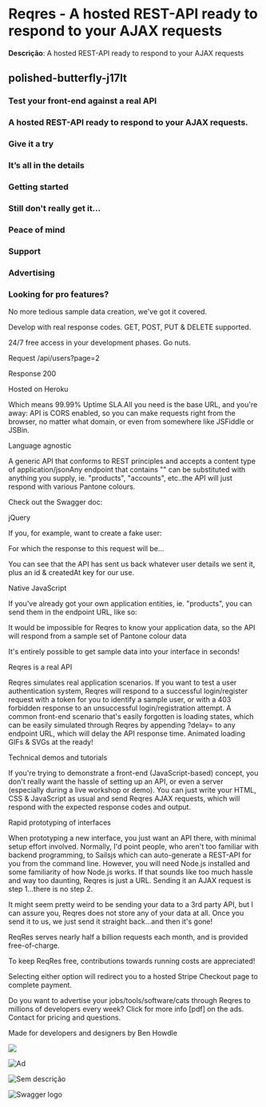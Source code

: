 # Reqres - A hosted REST-API ready to respond to your AJAX requests

**Descrição**: A hosted REST-API ready to respond to your AJAX requests

## 

## polished-butterfly-j17lt

### Test your front-end against a real API

### A hosted REST-API ready to respond to your AJAX requests.

### Give it a try

### It’s all in the details

### Getting started

### Still don't really get it...

### Peace of mind

### Support

### Advertising

### Looking for pro features?

No more tedious sample data creation, we've got it covered.

Develop with real response codes. GET, POST, PUT & DELETE supported.

24/7 free access in your development phases. Go nuts.

Request /api/users?page=2

Response 200

Hosted on Heroku

Which means 99.99% Uptime SLA.All you need is the base URL, and you're away: API is CORS enabled, so you can make requests right from the browser, no matter what domain, or even from somewhere like JSFiddle or JSBin.

Language agnostic

A generic API that conforms to REST principles and accepts a content type of application/jsonAny endpoint that contains "<resource>" can be substituted with anything you supply, ie. "products", "accounts", etc..the API will just respond with various Pantone colours.

Check out the Swagger doc:

jQuery

If you, for example, want to create a fake user:

For which the response to this request will be...

You can see that the API has sent us back whatever user details we sent it, plus an id & createdAt key for our use.

Native JavaScript

If you've already got your own application entities, ie. "products", you can send them in the endpoint URL, like so:

It would be impossible for Reqres to know your application data, so the API will respond from a sample set of Pantone colour data

It's entirely possible to get sample data into your interface in seconds!

Reqres is a real API

Reqres simulates real application scenarios. If you want to test a user authentication system, Reqres will respond to a successful login/register request with a token for you to identify a sample user, or with a 403 forbidden response to an unsuccessful login/registration attempt. A common front-end scenario that's easily forgotten is loading states, which can be easily simulated through Reqres by appending ?delay=<a number of seconds> to any endpoint URL, which will delay the API response time. Animated loading GIFs & SVGs at the ready!

Technical demos and tutorials

If you're trying to demonstrate a front-end (JavaScript-based) concept, you don't really want the hassle of setting up an API, or even a server (especially during a live workshop or demo). You can just write your HTML, CSS & JavaScript as usual and send Reqres AJAX requests, which will respond with the expected response codes and output.

Rapid prototyping of interfaces

When prototyping a new interface, you just want an API there, with minimal setup effort involved. Normally, I'd point people, who aren't too familiar with backend programming, to Sailsjs which can auto-generate a REST-API for you from the command line. However, you will need Node.js installed and some familiarity of how Node.js works. If that sounds like too much hassle and way too daunting, Reqres is just a URL. Sending it an AJAX request is step 1...there is no step 2.

It might seem pretty weird to be sending your data to a 3rd party API, but I can assure you, Reqres does not store any of your data at all. Once you send it to us, we just send it straight back...and then it's gone!

ReqRes serves nearly half a billion requests each month, and is provided free-of-charge.

To keep ReqRes free, contributions towards running costs are appreciated!

Selecting either option will redirect you to a hosted Stripe Checkout page to complete payment.

Do you want to advertise your jobs/tools/software/cats through Reqres to millions of developers every week? Click for more info [pdf] on the ads. Contact for pricing and questions.

Made for developers and designers by Ben Howdle

![](/img/logo.png)

![Ad](/img/cc-ad-reqres1.jpg)

![Sem descrição]()

![Swagger logo](/img/swagger-logo-horizontal.jpeg)


